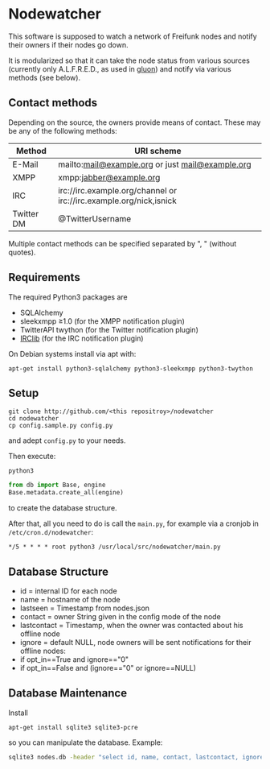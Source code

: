 Nodewatcher
===========

This software is supposed to watch a network of Freifunk nodes and notify their
owners if their nodes go down.

It is modularized so that it can take the node status from various sources
(currently only A.L.F.R.E.D., as used in [gluon]) and notify via various
methods (see below).

[gluon]: https://github.com/freifunk-gluon/gluon/

Contact methods
---------------

Depending on the source, the owners provide means of contact. These may be any of the following methods:

Method     | URI scheme
-----------|-------------------------------------------------
E-Mail     | mailto:mail@example.org or just mail@example.org
XMPP       | xmpp:jabber@example.org
IRC        | irc://irc.example.org/channel or irc://irc.example.org/nick,isnick
Twitter DM | @TwitterUsername

Multiple contact methods can be specified separated by ", " (without quotes).

Requirements
------------

The required Python3 packages are

* SQLAlchemy
* sleekxmpp ≥1.0 (for the XMPP notification plugin)
* TwitterAPI twython (for the Twitter notification plugin)
* [IRClib](https://bitbucket.org/jaraco/irc) (for the IRC notification plugin)

On Debian systems install via apt with:

    apt-get install python3-sqlalchemy python3-sleekxmpp python3-twython


Setup
-----

    git clone http://github.com/<this repositroy>/nodewatcher
    cd nodewatcher
    cp config.sample.py config.py

and adept `config.py` to your needs.

Then execute:

    python3

```python
from db import Base, engine
Base.metadata.create_all(engine)
```
to create the database structure. 

After that, all you need to do is call the `main.py`, for example via a cronjob in `/etc/cron.d/nodewatcher`:
```cron
*/5 * * * * root python3 /usr/local/src/nodewatcher/main.py
```

Database Structure
------------------

- id = internal ID for each node
- name = hostname of the node
- lastseen = Timestamp from nodes.json
- contact = owner String given in the config mode of the node
- lastcontact = Timestamp, when the owner was contacted about his offline node
- ignore = default NULL, node owners will be sent notifications for their offline nodes:
 - if opt_in==True and ignore=="0"
 - if opt_in==False and (ignore=="0" or ignore==NULL)

Database Maintenance
--------------------

Install

    apt-get install sqlite3 sqlite3-pcre

so you can manipulate the database. Example:

```bash
sqlite3 nodes.db -header "select id, name, contact, lastcontact, ignore, datetime(lastseen, 'unixepoch', 'localtime') from nodes order by lastseen limit 5"

```
